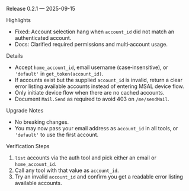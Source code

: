 Release 0.2.1 — 2025-09-15

Highlights
- Fixed: Account selection hang when `account_id` did not match an authenticated account.
- Docs: Clarified required permissions and multi‑account usage.

Details
- Accept `home_account_id`, email username (case‑insensitive), or `'default'` in `get_token(account_id)`.
- If accounts exist but the supplied `account_id` is invalid, return a clear error listing available accounts instead of entering MSAL device flow.
- Only initiate device flow when there are no cached accounts.
- Document `Mail.Send` as required to avoid 403 on `/me/sendMail`.

Upgrade Notes
- No breaking changes.
- You may now pass your email address as `account_id` in all tools, or `'default'` to use the first account.

Verification Steps
1) `list` accounts via the auth tool and pick either an email or `home_account_id`.
2) Call any tool with that value as `account_id`.
3) Try an invalid `account_id` and confirm you get a readable error listing available accounts.

